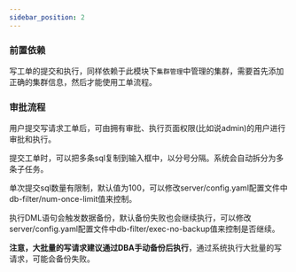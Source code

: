 ```yaml
---
sidebar_position: 2
---
```


### 前置依赖

写工单的提交和执行，同样依赖于此模块下`集群管理`中管理的集群，需要首先添加正确的集群信息，然后才能使用工单流程。

### 审批流程

用户提交写请求工单后，可由拥有审批、执行页面权限(比如说admin)的用户进行审批和执行。

提交工单时，可以把多条sql复制到输入框中，以分号分隔。系统会自动拆分为多条子任务。

单次提交sql数量有限制，默认值为100，可以修改server/config.yaml配置文件中db-filter/num-once-limit值来控制。

执行DML语句会触发数据备份，默认备份失败也会继续执行，可以修改server/config.yaml配置文件中db-filter/exec-no-backup值来控制是否继续。

**注意，大批量的写请求建议通过DBA手动备份后执行**，通过系统执行大批量的写请求，可能会备份失败。

